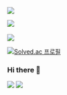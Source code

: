 <img src="https://capsule-render.vercel.app/api?type=waving&color=auto&height=200&section=header&text=Juwon's&fontSize=90" />


<img src="https://github-readme-stats.vercel.app/api/top-langs/?username=jwkweon&layout=compact"><br><br>
<img src="https://github-readme-stats.vercel.app/api?username=jwkweon&show_icons=true">

[![Solved.ac
프로필](http://mazassumnida.wtf/api/mini/generate_badge?boj={handle})](https://solved.ac/{handle})

### Hi there 👋

<a href="https://hits.seeyoufarm.com"><img src="https://hits.seeyoufarm.com/api/count/incr/badge.svg?url=https%3A%2F%2Fgithub.com%2Fjwkweon&count_bg=%2378A4FF&title_bg=%234F4F4F&icon=github.svg&icon_color=%23000000&title=Github&edge_flat=false"/></a>
<a href="https://github.com/seondal"><img src="https://hits.seeyoufarm.com/api/count/incr/badge.svg?url=https%3A%2F%2Fgithub.com%2Fseondal&count_bg=%23000000&title_bg=%23000000&icon=github.svg&icon_color=%23E7E7E7&title=GitHub&edge_flat=false)"/></a>

<!--
**jwkweon/jwkweon** is a ✨ _special_ ✨ repository because its `README.md` (this file) appears on your GitHub profile.

Here are some ideas to get you started:

- 🔭 I’m currently working on ...
- 🌱 I’m currently learning ...
- 👯 I’m looking to collaborate on ...
- 🤔 I’m looking for help with ...
- 💬 Ask me about ...
- 📫 How to reach me: ...
- 😄 Pronouns: ...
- ⚡ Fun fact: ...
-->
